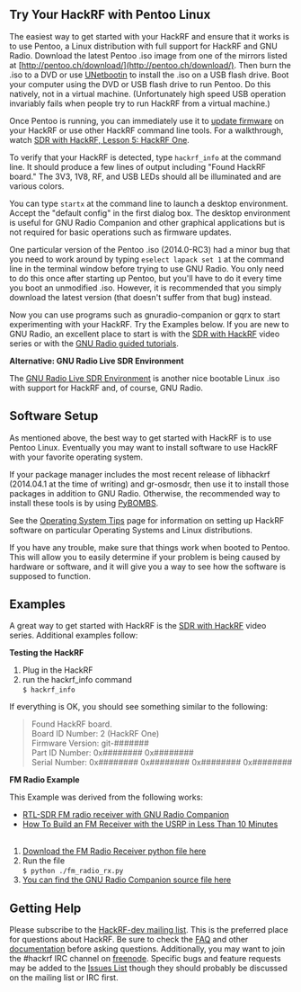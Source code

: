 ## Try Your HackRF with Pentoo Linux

The easiest way to get started with your HackRF and ensure that it works is to use Pentoo, a Linux distribution with full support for HackRF and GNU Radio.  Download the latest Pentoo .iso image from one of the mirrors listed at [http://pentoo.ch/download/](http://pentoo.ch/download/).  Then burn the .iso to a DVD or use [UNetbootin](http://unetbootin.sourceforge.net/) to install the .iso on a USB flash drive.  Boot your computer using the DVD or USB flash drive to run Pentoo.  Do this natively, not in a virtual machine.  (Unfortunately high speed USB operation invariably fails when people try to run HackRF from a virtual machine.)

Once Pentoo is running, you can immediately use it to [update firmware](https://github.com/mossmann/hackrf/wiki/Updating-Firmware) on your HackRF or use other HackRF command line tools.  For a walkthrough, watch [SDR with HackRF, Lesson 5: HackRF One](http://greatscottgadgets.com/sdr/5/).

To verify that your HackRF is detected, type `hackrf_info` at the command line.  It should produce a few lines of output including "Found HackRF board."  The 3V3, 1V8, RF, and USB LEDs should all be illuminated and are various colors.

You can type `startx` at the command line to launch a desktop environment.  Accept the "default config" in the first dialog box.  The desktop environment is useful for GNU Radio Companion and other graphical applications but is not required for basic operations such as firmware updates.

One particular version of the Pentoo .iso (2014.0-RC3) had a minor bug that you need to work around by typing `eselect lapack set 1` at the command line in the terminal window before trying to use GNU Radio.  You only need to do this once after starting up Pentoo, but you'll have to do it every time you boot an unmodified .iso.  However, it is recommended that you simply download the latest version (that doesn't suffer from that bug) instead.

Now you can use programs such as gnuradio-companion or gqrx to start experimenting with your HackRF.  Try the Examples below.  If you are new to GNU Radio, an excellent place to start is with the [SDR with HackRF](http://greatscottgadgets.com/sdr/) video series or with the [GNU Radio guided tutorials](http://gnuradio.org/redmine/projects/gnuradio/wiki/Guided_Tutorials).

**Alternative: GNU Radio Live SDR Environment**

The [GNU Radio Live SDR Environment](http://gnuradio.org/redmine/projects/gnuradio/wiki/GNURadioLiveDVD) is another nice bootable Linux .iso with support for HackRF and, of course, GNU Radio.

## Software Setup

As mentioned above, the best way to get started with HackRF is to use Pentoo Linux.  Eventually you may want to install software to use HackRF with your favorite operating system.

If your package manager includes the most recent release of libhackrf (2014.04.1 at the time of writing) and gr-osmosdr, then use it to install those packages in addition to GNU Radio.  Otherwise, the recommended way to install these tools is by using [PyBOMBS](http://gnuradio.org/redmine/projects/pybombs/wiki).

See the [Operating System Tips](https://github.com/mossmann/hackrf/wiki/Operating-System-Tips) page for information on setting up HackRF software on particular Operating Systems and Linux distributions.

If you have any trouble, make sure that things work when booted to Pentoo.  This will allow you to easily determine if your problem is being caused by hardware or software, and it will give you a way to see how the software is supposed to function.

## Examples

A great way to get started with HackRF is the [SDR with HackRF](http://greatscottgadgets.com/sdr/) video series.  Additional examples follow:

**Testing the HackRF**

1. Plug in the HackRF
2. run the hackrf_info command<br>
`$ hackrf_info`

If everything is OK, you should see something similar to the following:

> Found HackRF board.<br>
> Board ID Number: 2 (HackRF One)<br>
> Firmware Version: git-#######<br>
> Part ID Number: 0x######## 0x########<br>
> Serial Number: 0x######## 0x######## 0x######## 0x########<br>

**FM Radio Example**

This Example was derived from the following works:
* [RTL-SDR FM radio receiver with GNU Radio Companion](http://www.instructables.com/id/RTL-SDR-FM-radio-receiver-with-GNU-Radio-Companion/) 
* [How To Build an FM Receiver with the USRP in Less Than 10 Minutes](https://www.youtube.com/watch?v=KWeY2yqwVA0)
<br><br>

1. [Download the FM Radio Receiver python file here](https://raw.githubusercontent.com/rrobotics/hackrf-tests/master/fm_radio/fm_radio_rx.py)
2. Run the file <br>
`$ python ./fm_radio_rx.py`
3. [You can find the GNU Radio Companion source file here](https://raw.githubusercontent.com/rrobotics/hackrf-tests/master/fm_radio/fm_radio_rx.grc)

## Getting Help

Please subscribe to the [HackRF-dev mailing list](http://nine.pairlist.net/mailman/listinfo/hackrf-dev).  This is the preferred place for questions about HackRF.  Be sure to check the [FAQ](https://github.com/mossmann/hackrf/wiki/FAQ) and other [documentation](https://github.com/mossmann/hackrf/wiki) before asking questions.  Additionally, you may want to join the #hackrf IRC channel on [freenode](http://freenode.net/).  Specific bugs and feature requests may be added to the [Issues List](https://github.com/mossmann/hackrf/issues?direction=desc&sort=updated&state=open) though they should probably be discussed on the mailing list or IRC first.